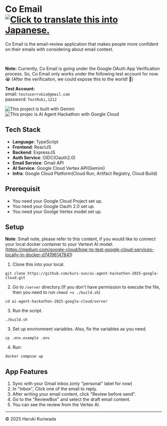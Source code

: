 <h1>
  <span>Co Email<span>
  &nbsp;
  <a href="README.md">
    <img src="https://img.shields.io/badge/lang-JA-brightgreen.svg" alt="Click to translate this into Japanese.">
  </a>
</h1>

Co Email is the email-review application that makes people more confident on their emails with considering about email context.

<br/>

**Note:** Currently, Co Email is going under the Google OAuth App Verification process. So, Co Email only works under the following test account for now. 😭 (After the verificaiton, we could expose this to the world! 🤩)

**Test Account:** <br/>
email: `testuserrukis@gmail.com`<br/>
password: `TestRuki,1212`

<div align="left">
  <img src="https://img.shields.io/badge/Powered_with-Gemini-5698EE?logoColor=white" alt="This project is built with Gemini"/>
  <img src="https://img.shields.io/badge/For-Google_Cloud_AI_Hackathon_2025-5698EE?logoColor=white" alt="This projec is AI Agent Hackathon with Google Cloud"/>
</div>

## Tech Stack

- **Language**: TypeScript
- **Frontend**: ReactJS
- **Backend**: ExpressJS
- **Auth Service**: OIDC(Oauth2.0)
- **Email Service**: Gmail API
- **AI Service**: Google Cloud Vertex API(Gemini)
- **Infra**: Google Cloud Platform(Cloud Run, Artifact Registry, Cloud Build)

## Prerequisit

- You need your Google Cloud Project set up.
- You need your Google Oauth 2.0 set up.
- You need your Goolge Vertex model set up.

## Setup

**Note**: Small note, please refer to this content, if you would like to connect your local docker container to your Vertext AI model. (https://medium.com/google-cloud/how-to-test-google-cloud-services-locally-in-docker-d74196147841)

1. Clone this into your local.

`git clone https://github.com/kuri-sun/ai-agent-hackathon-2025-google-cloud.git`

2. Go to `/server` directory.(If you don't have permission to execute the file, then you need to run `chmod +x ./build.sh`)

`cd ai-agent-hackathon-2025-google-cloud/server`

3. Run the script.

`./build.sh`

3. Set up environment variables. Also, fix the variables as you need.

`cp .env.example .env`

4. Run:

`docker compose up`

## App Features

1. Sync with your Gmail inbox.(only "personal" label for now)
2. In "Inbox", Click one of the email to reply.
3. After writing your email content, click "Review before send".
4. Go to the "ReviewBox" and select the draft email content.
5. You can see the review from the Vertex AI.

---

© 2025 Haruki Kuriwada
